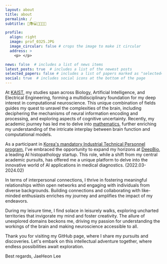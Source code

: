 ```yaml
---
layout: about
title: about
permalink: /
subtitle: 🧠📚💻🏃🏻🌹😄

profile:
  align: right
  image: prof_0325.JPG
  image_circular: false # crops the image to make it circular
  address: >
    <p> </p>

news: false  # includes a list of news items
latest_posts: true  # includes a list of the newest posts
selected_papers: false # includes a list of papers marked as "selected={true}"
social: true  # includes social icons at the bottom of the page
---
```


At [KAIST](http://kaist.ac.kr), my studies span across Biology, Artificial Intelligence, and Electrical Engineering, forming a multidisciplinary foundation for my deep interest in computational neuroscience. This unique combination of fields guides my quest to unravel the complexities of the brain, including deciphering the mechanisms of neural information encoding and processing, and exploring aspects of cognitive uncertainty. Recently, my academic journey has led me to delve into [mathematics](https://velog.io/@jaeheon-lee/series/Math), further enriching my understanding of the intricate interplay between brain function and computational models.

As a participant in [Korea's mandatory Industrial Technical Personnel program](https://en.wikipedia.org/wiki/Supplementary_service_in_South_Korea), I've embraced the opportunity to expand my horizons at [DeepBio](http://deepbio.co.kr), a leading AI histopathology startup. This role, while a shift from my central academic pursuits, has offered me a unique platform to delve into the innovative world of AI applications in medical diagnostics. (2022.03-2024.02)

In terms of interpersonal connections, I thrive in fostering meaningful relationships within open networks and engaging with individuals from diverse backgrounds. Building connections and collaborating with like-minded enthusiasts enriches my journey and amplifies the impact of my endeavors.

During my leisure time, I find solace in leisurely walks, exploring uncharted territories that invigorate my mind and foster creativity. The allure of unexplored domains beckons me, driving my passion for understanding the workings of the brain and making neuroscience accessible to all.

Thank you for visiting my GitHub page, where I share my pursuits and discoveries. Let's embark on this intellectual adventure together, where endless possibilities await exploration.

Best regards, JaeHeon Lee